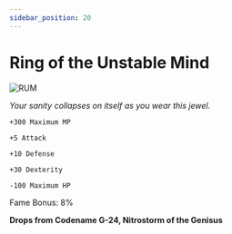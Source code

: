 ```yaml
---
sidebar_position: 20
---
```


# Ring of the Unstable Mind

![RUM](https://vwiki.valorserver.com/api/item/picture/ring%20of%20the%20unstable%20mind)

<i>Your sanity collapses on itself as you wear this jewel.</i>

    +300 Maximum MP
    
    +5 Attack
    
    +10 Defense
    
    +30 Dexterity
    
    -100 Maximum HP
    
Fame Bonus: 8%

**Drops from Codename G-24, Nitrostorm of the Genisus**
